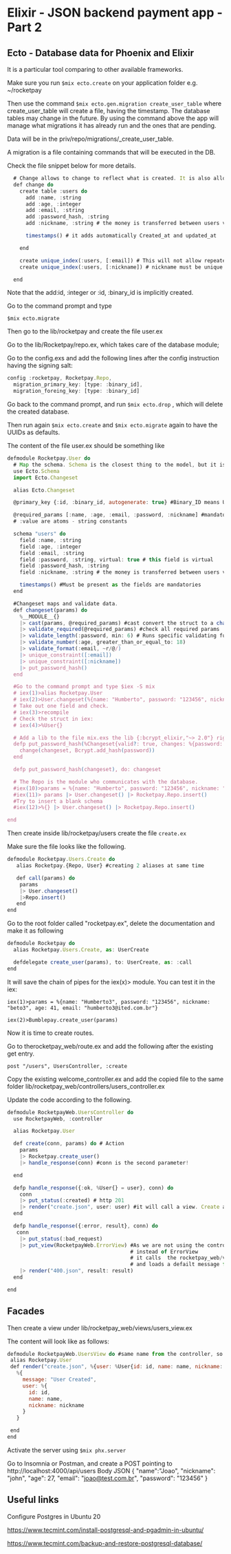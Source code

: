 # Elixir - JSON backend payment app - Part 2

## Ecto - Database data for Phoenix and Elixir

It is a particular tool comparing to other available frameworks.

Make sure you run `$mix ecto.create` on your application folder e.g. ~/rocketpay

Then use the command `$mix ecto.gen.migration create_user_table` where create_user_table will create a file, having the timestamp. The database tables may change in the future.
By using the command above the app will manage what migrations it has already run and the ones that are pending.

Data will be in the priv/repo/migrations/<timestamp>_create_user_table.

A migration is a file containing commands that will be executed in the DB.

Check the file snippet below for more details.

```javascript
  # Change allows to change to reflect what is created. It is also allow rollbacks
  def change do
    create table :users do
      add :name, :string
      add :age, :integer
      add :email, :string
      add :password_hash, :string
      add :nickname, :string # the money is transferred between users via nickname

      timestamps() # it adds automatically Created_at and updated_at

    end

    create unique_index(:users, [:email]) # This will not allow repeated emails
    create unique_index(:users, [:nickname]) # nickname must be unique as well.

  end

```
Note that the add:id, :integer or :id, :binary_id is implicitly created.

Go to the command prompt and type

`$mix ecto.migrate`

Then go to the lib/rocketpay and create the file user.ex

Go to the lib/Rocketpay/repo.ex, which takes care of the database module;

Go to the config.exs and add the following lines after the config instruction having the signing salt:

```javascript
config :rocketpay, Rocketpay.Repo,
  migration_primary_key: [type: :binary_id],
  migration_foreing_key: [type: :binary_id]
```

Go back to the command prompt, and run `$mix ecto.drop` , which will delete the created database.

Then run again `$mix ecto.create` and `$mix ecto.migrate` again to have the UUIDs as defaults.

The content of the file user.ex should be something like
```javascript
defmodule Rocketpay.User do
  # Map the schema. Schema is the closest thing to the model, but it is only data mapping here.any()
  use Ecto.Schema
  import Ecto.Changeset

  alias Ecto.Changeset

  @primary_key {:id, :binary_id, autogenerate: true} #Binary_ID means UUID.

  @required_params [:name, :age, :email, :password, :nickname] #mandatory fields
  # :value are atoms - string constants

  schema "users" do
    field :name, :string
    field :age, :integer
    field :email, :string
    field :password, :string, virtual: true # this field is virtual
    field :password_hash, :string
    field :nickname, :string # the money is transferred between users via nickname

    timestamps() #Must be present as the fields are mandatories
  end

  #Changeset maps and validate data.
  def changeset(params) do
    %__MODULE__{}
    |> cast(params, @required_params) #cast convert the struct to a changeset (check with IO.Inspect())
    |> validate_required(@required_params) #check all required params
    |> validate_length(:password, min: 6) # Runs specific validating functions
    |> validate_number(:age, greater_than_or_equal_to: 18)
    |> validate_format(:email, ~r/@/)
    |> unique_constraint([:email])
    |> unique_constraint([:nickname])
    |> put_password_hash()
  end

  #Go to the command prompt and type $iex -S mix
  # iex(1)>alias Rocketpay.User
  # iex(2)>User.changeset(%{name: "Humberto", password: "123456", nickname: "beto", age: 41, email: "humberto@ited.com.br"})
  # Take out one field and check.
  # iex(3)>recompile
  # Check the struct in iex:
  # iex(4)>%User{}

  # Add a lib to the file mix.exs the lib {:bcrypt_elixir,"~> 2.0"} right after credo
  defp put_password_hash(%Changeset{valid?: true, changes: %{password: password}} = changeset) do
    change(changeset, Bcrypt.add_hash(password))
  end

  defp put_password_hash(changeset), do: changeset

  # The Repo is the module who communicates with the database.
  #iex(10)>params = %{name: "Humberto", password: "123456", nickname: "beto", age: 41, email: "humberto@ited.com.br"}
  #iex(11)> params |> User.changeset() |> Rocketpay.Repo.insert()
  #Try to insert a blank schema
  #iex(12)>%{} |> User.changeset() |> Rocketpay.Repo.insert()

end

```

Then create inside lib/rocketpay/users create the file `create.ex`

Make sure the file looks like the following.

```javascript
defmodule Rocketpay.Users.Create do
   alias Rocketpay.{Repo, User} #creating 2 aliases at same time

   def call(params) do
    params
    |> User.changeset()
    |>Repo.insert()
   end
end

```

Go to the root folder called "rocketpay.ex", delete the documentation and make it as following

```javascript
defmodule Rocketpay do
  alias Rocketpay.Users.Create, as: UserCreate

  defdelegate create_user(params), to: UserCreate, as: :call
end
```

It will save the chain of pipes for the iex(x)> module.
You can test it in the iex:

`iex(1)>params = %{name: "Humberto3", password: "123456", nickname: "beto3", age: 41, email: "humberto3@ited.com.br"}`

`iex(2)>Bumblepay.create_user(params) `

Now it is time to create routes.

Go to therocketpay_web/route.ex and add the following after the existing get entry.

`post "/users", UsersController, :create`

Copy the existing welcome_controller.ex and add the copied file to the same folder 
lib/rocketpay_web/controllers/users_controller.ex

Update the code according to the following.

```javascript
defmodule RocketpayWeb.UsersController do
  use RocketpayWeb, :controller

  alias Rocketpay.User

  def create(conn, params) do # Action
    params
    |> Rocketpay.create_user()
    |> handle_response(conn) #conn is the second parameter!

  end

  defp handle_response({:ok, %User{} = user}, conn) do
    conn
    |> put_status(:created) # http 201
    |> render("create.json", user: user) #it will call a view. Create a view with same name of the controller
  end

  defp handle_response({:error, result}, conn) do
   conn
    |> put_status(:bad_request)
    |> put_view(RocketpayWeb.ErrorView) #As we are not using the controller name,  it is calling "ErrorView"
                                        # instead of ErrorView
                                        # it calls  the rocketpay_web/views/error_view.ex
                                        # and loads a defailt message from template.
    |> render("400.json", result: result)
  end

end
```

## Facades

 Then create a view under lib/rocketpay_web/views/users_view.ex

 The content will look like as follows:

 ```javascript
 defmodule RocketpayWeb.UsersView do #same name from the controller, so it renders correctly
  alias Rocketpay.User
  def render("create.json", %{user: %User{id: id, name: name, nickname: nickname}}) do
    %{
      message: "User Created",
      user: %{
        id: id,
        name: name,
        nickname: nickname
      }
    }

  end
end
 ```

Activate the server using `$mix phx.server`

Go to Insomnia or Postman, and create a POST pointing to http://localhost:4000/api/users
Body JSON
{
    "name":"Joao",
    "nickname": "john",
    "age": 27,
    "email": "joao@test.com.br",
    "password": "123456"
}







## Useful links

Configure Postgres in Ubuntu 20

https://www.tecmint.com/install-postgresql-and-pgadmin-in-ubuntu/

https://www.tecmint.com/backup-and-restore-postgresql-database/


